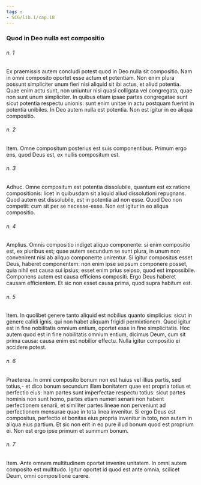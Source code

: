 ```yaml
---
tags : 
- SCG/lib.1/cap.18
---
```


### Quod in Deo nulla est compositio

###### n. 1
Ex praemissis autem concludi potest quod in Deo nulla sit compositio. Nam in omni composito oportet esse actum et potentiam. Non enim plura possunt simpliciter unum fieri nisi aliquid sit ibi actus, et aliud potentia. Quae enim actu sunt, non uniuntur nisi quasi colligata vel congregata, quae non sunt unum simpliciter. In quibus etiam ipsae partes congregatae sunt sicut potentia respectu unionis: sunt enim unitae in actu postquam fuerint in potentia unibiles. In Deo autem nulla est potentia. Non est igitur in eo aliqua compositio.

###### n. 2
Item. Omne compositum posterius est suis componentibus. Primum ergo ens, quod Deus est, ex nullis compositum est.

###### n. 3
Adhuc. Omne compositum est potentia dissolubile, quantum est ex ratione compositionis: licet in quibusdam sit aliquid aliud dissolutioni repugnans. Quod autem est dissolubile, est in potentia ad non esse. Quod Deo non competit: cum sit per se necesse-esse. Non est igitur in eo aliqua compositio.

###### n. 4
Amplius. Omnis compositio indiget aliquo componente: si enim compositio est, ex pluribus est; quae autem secundum se sunt plura, in unum non convenirent nisi ab aliquo componente unirentur. Si igitur compositus esset Deus, haberet componentem: non enim ipse seipsum componere posset, quia nihil est causa sui ipsius; esset enim prius seipso, quod est impossibile. Componens autem est causa efficiens compositi. Ergo Deus haberet causam efficientem. Et sic non esset causa prima, quod supra habitum est.

###### n. 5
Item. In quolibet genere tanto aliquid est nobilius quanto simplicius: sicut in genere calidi ignis, qui non habet aliquam frigidi permixtionem. Quod igitur est in fine nobilitatis omnium entium, oportet esse in fine simplicitatis. Hoc autem quod est in fine nobilitatis omnium entium, dicimus Deum, cum sit prima causa: causa enim est nobilior effectu. Nulla igitur compositio ei accidere potest.

###### n. 6
Praeterea. In omni composito bonum non est huius vel illius partis, sed totius,- et dico bonum secundum illam bonitatem quae est propria totius et perfectio eius: nam partes sunt imperfectae respectu totius: sicut partes hominis non sunt homo, partes etiam numeri senarii non habent perfectionem senarii, et similiter partes lineae non perveniunt ad perfectionem mensurae quae in tota linea invenitur. Si ergo Deus est compositus, perfectio et bonitas eius propria invenitur in toto, non autem in aliqua eius partium. Et sic non erit in eo pure illud bonum quod est proprium ei. Non est ergo ipse primum et summum bonum.

###### n. 7
Item. Ante omnem multitudinem oportet invenire unitatem. In omni autem composito est multitudo. Igitur oportet id quod est ante omnia, scilicet Deum, omni compositione carere.

